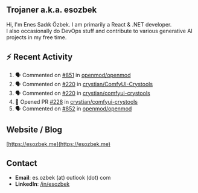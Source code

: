 ##  Trojaner a.k.a. esozbek
Hi, I'm Enes Sadık Özbek. I am primarily a React & .NET developer.  
I also occasionally do DevOps stuff and contribute to various generative AI projects in my free time.

## :zap: Recent Activity

<!--START_SECTION:activity-->
1. 🗣 Commented on [#851](https://github.com/openmod/openmod/pull/851#issuecomment-3201773267) in [openmod/openmod](https://github.com/openmod/openmod)
2. 🗣 Commented on [#220](https://github.com/crystian/ComfyUI-Crystools/issues/220#issuecomment-3197126432) in [crystian/ComfyUI-Crystools](https://github.com/crystian/ComfyUI-Crystools)
3. 🗣 Commented on [#220](https://github.com/crystian/comfyui-crystools/issues/220#issuecomment-3193863573) in [crystian/comfyui-crystools](https://github.com/crystian/comfyui-crystools)
4. 💪 Opened PR [#228](https://github.com/crystian/comfyui-crystools/pull/228) in [crystian/comfyui-crystools](https://github.com/crystian/comfyui-crystools)
5. 🗣 Commented on [#852](https://github.com/openmod/openmod/pull/852#issuecomment-3173060625) in [openmod/openmod](https://github.com/openmod/openmod)
<!--END_SECTION:activity-->

## Website / Blog
[https://esozbek.me](https://esozbek.me)

## Contact
- **Email**: es.ozbek (at) outlook (dot) com
- **LinkedIn**: [/in/esozbek](https://linkedin.com/in/esozbek)
